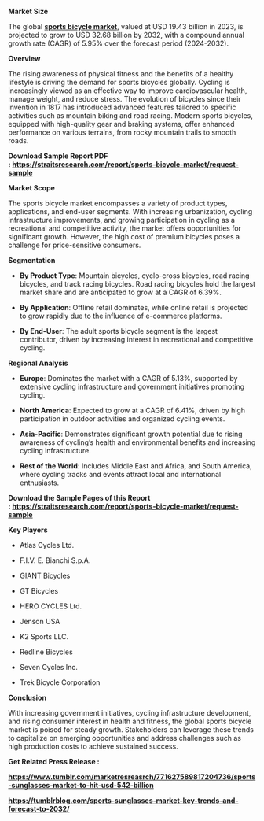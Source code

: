 <p><strong>Market Size</strong></p>
<p>The global <strong><a href="https://straitsresearch.com/report/sports-bicycle-market">sports bicycle market</a></strong>, valued at USD 19.43 billion in 2023, is projected to grow to USD 32.68 billion by 2032, with a compound annual growth rate (CAGR) of 5.95% over the forecast period (2024-2032).</p>
<p><strong>Overview</strong></p>
<p>The rising awareness of physical fitness and the benefits of a healthy lifestyle is driving the demand for sports bicycles globally. Cycling is increasingly viewed as an effective way to improve cardiovascular health, manage weight, and reduce stress. The evolution of bicycles since their invention in 1817 has introduced advanced features tailored to specific activities such as mountain biking and road racing. Modern sports bicycles, equipped with high-quality gear and braking systems, offer enhanced performance on various terrains, from rocky mountain trails to smooth roads.</p>
<p><strong>Download Sample Report PDF :&nbsp;<a href="https://straitsresearch.com/report/sports-bicycle-market/request-sample">https://straitsresearch.com/report/sports-bicycle-market/request-sample</a>&nbsp;</strong></p>
<p><strong>Market Scope</strong></p>
<p>The sports bicycle market encompasses a variety of product types, applications, and end-user segments. With increasing urbanization, cycling infrastructure improvements, and growing participation in cycling as a recreational and competitive activity, the market offers opportunities for significant growth. However, the high cost of premium bicycles poses a challenge for price-sensitive consumers.</p>
<p><strong>Segmentation</strong></p>
<ul>
<li>
<p><strong>By Product Type</strong>: Mountain bicycles, cyclo-cross bicycles, road racing bicycles, and track racing bicycles. Road racing bicycles hold the largest market share and are anticipated to grow at a CAGR of 6.39%.</p>
</li>
<li>
<p><strong>By Application</strong>: Offline retail dominates, while online retail is projected to grow rapidly due to the influence of e-commerce platforms.</p>
</li>
<li>
<p><strong>By End-User</strong>: The adult sports bicycle segment is the largest contributor, driven by increasing interest in recreational and competitive cycling.</p>
</li>
</ul>
<p><strong>Regional Analysis</strong></p>
<ul>
<li>
<p><strong>Europe</strong>: Dominates the market with a CAGR of 5.13%, supported by extensive cycling infrastructure and government initiatives promoting cycling.</p>
</li>
<li>
<p><strong>North America</strong>: Expected to grow at a CAGR of 6.41%, driven by high participation in outdoor activities and organized cycling events.</p>
</li>
<li>
<p><strong>Asia-Pacific</strong>: Demonstrates significant growth potential due to rising awareness of cycling&rsquo;s health and environmental benefits and increasing cycling infrastructure.</p>
</li>
<li>
<p><strong>Rest of the World</strong>: Includes Middle East and Africa, and South America, where cycling tracks and events attract local and international enthusiasts.</p>
</li>
</ul>
<p><strong>Download the Sample Pages of this Report :&nbsp;<a href="https://straitsresearch.com/report/sports-bicycle-market/request-sample">https://straitsresearch.com/report/sports-bicycle-market/request-sample</a>&nbsp;</strong></p>
<p><strong>Key Players</strong></p>
<ul>
<li>
<p>Atlas Cycles Ltd.</p>
</li>
<li>
<p>F.I.V. E. Bianchi S.p.A.</p>
</li>
<li>
<p>GIANT Bicycles</p>
</li>
<li>
<p>GT Bicycles</p>
</li>
<li>
<p>HERO CYCLES Ltd.</p>
</li>
<li>
<p>Jenson USA</p>
</li>
<li>
<p>K2 Sports LLC.</p>
</li>
<li>
<p>Redline Bicycles</p>
</li>
<li>
<p>Seven Cycles Inc.</p>
</li>
<li>
<p>Trek Bicycle Corporation</p>
</li>
</ul>
<p><strong>Conclusion</strong></p>
<p>With increasing government initiatives, cycling infrastructure development, and rising consumer interest in health and fitness, the global sports bicycle market is poised for steady growth. Stakeholders can leverage these trends to capitalize on emerging opportunities and address challenges such as high production costs to achieve sustained success.</p>
<p><strong>Get Related Press Release :</strong></p>
<p><strong><a href="https://www.tumblr.com/marketresreasrch/771627589817204736/sports-sunglasses-market-to-hit-usd-542-billion">https://www.tumblr.com/marketresreasrch/771627589817204736/sports-sunglasses-market-to-hit-usd-542-billion</a></strong></p>
<p><strong><a href="https://tumblrblog.com/sports-sunglasses-market-key-trends-and-forecast-to-2032/">https://tumblrblog.com/sports-sunglasses-market-key-trends-and-forecast-to-2032/</a><br /></strong></p>
